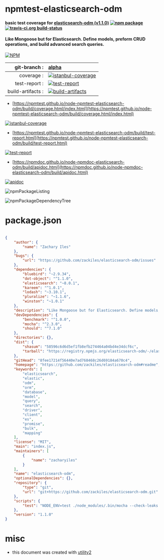 # npmtest-elasticsearch-odm

#### basic test coverage for  [elasticsearch-odm (v1.1.0)](https://github.com/zackiles/elasticsearch-odm#readme)  [![npm package](https://img.shields.io/npm/v/npmtest-elasticsearch-odm.svg?style=flat-square)](https://www.npmjs.org/package/npmtest-elasticsearch-odm) [![travis-ci.org build-status](https://api.travis-ci.org/npmtest/node-npmtest-elasticsearch-odm.svg)](https://travis-ci.org/npmtest/node-npmtest-elasticsearch-odm)

#### Like Mongoose but for Elasticsearch. Define models, preform CRUD operations, and build advanced search queries.

[![NPM](https://nodei.co/npm/elasticsearch-odm.png?downloads=true&downloadRank=true&stars=true)](https://www.npmjs.com/package/elasticsearch-odm)

| git-branch : | [alpha](https://github.com/npmtest/node-npmtest-elasticsearch-odm/tree/alpha)|
|--:|:--|
| coverage : | [![istanbul-coverage](https://npmtest.github.io/node-npmtest-elasticsearch-odm/build/coverage.badge.svg)](https://npmtest.github.io/node-npmtest-elasticsearch-odm/build/coverage.html/index.html)|
| test-report : | [![test-report](https://npmtest.github.io/node-npmtest-elasticsearch-odm/build/test-report.badge.svg)](https://npmtest.github.io/node-npmtest-elasticsearch-odm/build/test-report.html)|
| build-artifacts : | [![build-artifacts](https://npmtest.github.io/node-npmtest-elasticsearch-odm/glyphicons_144_folder_open.png)](https://github.com/npmtest/node-npmtest-elasticsearch-odm/tree/gh-pages/build)|

- [https://npmtest.github.io/node-npmtest-elasticsearch-odm/build/coverage.html/index.html](https://npmtest.github.io/node-npmtest-elasticsearch-odm/build/coverage.html/index.html)

[![istanbul-coverage](https://npmtest.github.io/node-npmtest-elasticsearch-odm/build/screenCapture.buildCi.browser.%252Ftmp%252Fbuild%252Fcoverage.lib.html.png)](https://npmtest.github.io/node-npmtest-elasticsearch-odm/build/coverage.html/index.html)

- [https://npmtest.github.io/node-npmtest-elasticsearch-odm/build/test-report.html](https://npmtest.github.io/node-npmtest-elasticsearch-odm/build/test-report.html)

[![test-report](https://npmtest.github.io/node-npmtest-elasticsearch-odm/build/screenCapture.buildCi.browser.%252Ftmp%252Fbuild%252Ftest-report.html.png)](https://npmtest.github.io/node-npmtest-elasticsearch-odm/build/test-report.html)

- [https://npmdoc.github.io/node-npmdoc-elasticsearch-odm/build/apidoc.html](https://npmdoc.github.io/node-npmdoc-elasticsearch-odm/build/apidoc.html)

[![apidoc](https://npmdoc.github.io/node-npmdoc-elasticsearch-odm/build/screenCapture.buildCi.browser.%252Ftmp%252Fbuild%252Fapidoc.html.png)](https://npmdoc.github.io/node-npmdoc-elasticsearch-odm/build/apidoc.html)

![npmPackageListing](https://npmtest.github.io/node-npmtest-elasticsearch-odm/build/screenCapture.npmPackageListing.svg)

![npmPackageDependencyTree](https://npmtest.github.io/node-npmtest-elasticsearch-odm/build/screenCapture.npmPackageDependencyTree.svg)



# package.json

```json

{
    "author": {
        "name": "Zachary Iles"
    },
    "bugs": {
        "url": "https://github.com/zackiles/elasticsearch-odm/issues"
    },
    "dependencies": {
        "bluebird": "~2.9.34",
        "dot-object": "^1.1.0",
        "elasticsearch": "~8.0.1",
        "kareem": "^1.0.1",
        "lodash": "~3.10.1",
        "pluralize": "~1.1.6",
        "winston": "~1.0.1"
    },
    "description": "Like Mongoose but for Elasticsearch. Define models, preform CRUD operations, and build advanced search queries.",
    "devDependencies": {
        "benchmark": "^1.0.0",
        "mocha": "^2.3.0",
        "should": "^7.1.0"
    },
    "directories": {},
    "dist": {
        "shasum": "58596c6d6d5ef1fb8efb274464a04bd4e34dcf6c",
        "tarball": "https://registry.npmjs.org/elasticsearch-odm/-/elasticsearch-odm-1.1.0.tgz"
    },
    "gitHead": "8fee17214f56440e7ad768468c26d69184a670c4",
    "homepage": "https://github.com/zackiles/elasticsearch-odm#readme",
    "keywords": [
        "elasticsearch",
        "elastic",
        "odm",
        "orm",
        "database",
        "model",
        "query",
        "search",
        "driver",
        "client",
        "es",
        "promise",
        "bulk",
        "mapping"
    ],
    "license": "MIT",
    "main": "index.js",
    "maintainers": [
        {
            "name": "zacharyiles"
        }
    ],
    "name": "elasticsearch-odm",
    "optionalDependencies": {},
    "repository": {
        "type": "git",
        "url": "git+https://github.com/zackiles/elasticsearch-odm.git"
    },
    "scripts": {
        "test": "NODE_ENV=test ./node_modules/.bin/mocha --check-leaks ./tests/**.js"
    },
    "version": "1.1.0"
}
```



# misc
- this document was created with [utility2](https://github.com/kaizhu256/node-utility2)
